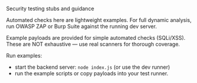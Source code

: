 Security testing stubs and guidance

Automated checks here are lightweight examples. For full dynamic analysis, run OWASP ZAP or Burp Suite against the running dev server.

Example payloads are provided for simple automated checks (SQLi/XSS). These are NOT exhaustive — use real scanners for thorough coverage.

Run examples:
- start the backend server: `node index.js` (or use the dev runner)
- run the example scripts or copy payloads into your test runner.
